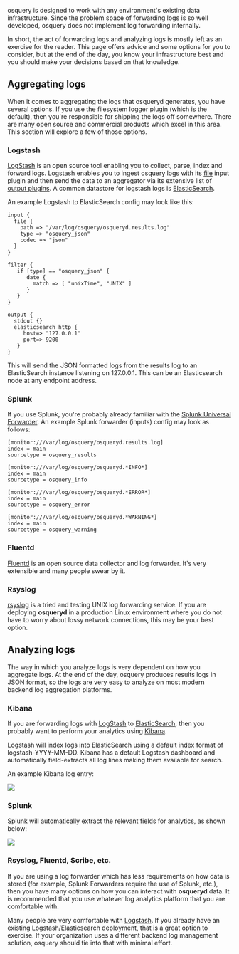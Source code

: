 osquery is designed to work with any environment's existing data infrastructure. Since the problem space of forwarding logs is so well developed, osquery does not implement log forwarding internally.

In short, the act of forwarding logs and analyzing logs is mostly left as an exercise for the reader. This page offers advice and some options for you to consider, but at the end of the day, you know your infrastructure best and you should make your decisions based on that knowledge.

## Aggregating logs

When it comes to aggregating the logs that osqueryd generates, you have several options. If you use the filesystem logger plugin (which is the default), then you're responsible for shipping the logs off somewhere. There are many open source and commercial products which excel in this area. This section will explore a few of those options.

### Logstash

[LogStash](http://www.elasticsearch.org/overview/logstash/) is an open source tool enabling you to collect, parse, index and forward logs. Logstash enables you to ingest osquery logs with its [file](http://logstash.net/docs/1.4.2/inputs/file) input plugin and then send the data to an aggregator via its extensive list of [output plugins](http://logstash.net/docs/1.4.2/). A common datastore for logstash logs is [ElasticSearch](http://www.elasticsearch.org/overview/elasticsearch/).

An example Logstash to ElasticSearch config may look like this:

```
input {
  file {
    path => "/var/log/osquery/osqueryd.results.log"
    type => "osquery_json"
    codec => "json"
  }
}

filter {
   if [type] == "osquery_json" {
      date {
        match => [ "unixTime", "UNIX" ]
      }
   }
}

output {
  stdout {}
  elasticsearch_http {
     host=> "127.0.0.1"
     port=> 9200
   }
}
```

This will send the JSON formatted logs from the results log to an ElasticSearch instance listening on 127.0.0.1. This can be an Elasticsearch node at any endpoint address.

### Splunk

If you use Splunk, you're probably already familiar with the [Splunk Universal Forwarder](http://docs.splunk.com/Splexicon:Universalforwarder). An example Splunk forwarder (inputs) config may look as follows:

```
[monitor:///var/log/osquery/osqueryd.results.log]
index = main
sourcetype = osquery_results

[monitor:///var/log/osquery/osqueryd.*INFO*]
index = main
sourcetype = osquery_info

[monitor:///var/log/osquery/osqueryd.*ERROR*]
index = main
sourcetype = osquery_error

[monitor:///var/log/osquery/osqueryd.*WARNING*]
index = main
sourcetype = osquery_warning
```

### Fluentd

[Fluentd](http://www.fluentd.org/) is an open source data collector and log forwarder. It's very extensible and many people swear by it.

### Rsyslog

[rsyslog](http://www.rsyslog.com/) is a tried and testing UNIX log forwarding service. If you are deploying **osqueryd** in a production Linux environment where you do not have to worry about lossy network connections, this may be your best option.

## Analyzing logs

The way in which you analyze logs is very dependent on how you aggregate logs. At the end of the day, osquery produces results logs in JSON format, so the logs are very easy to analyze on most modern backend log aggregation platforms.

### Kibana

If you are forwarding logs with [LogStash](http://www.elasticsearch.org/overview/logstash/) to [ElasticSearch](http://www.elasticsearch.org/overview/elasticsearch/), then you probably want to perform your analytics using [Kibana](http://www.elasticsearch.org/overview/kibana/).

Logstash will index logs into ElasticSearch using a default index format of logstash-YYYY-MM-DD. Kibana has a default Logstash dashboard and automatically field-extracts all log lines making them available for search.

An example Kibana log entry:

![](https://i.imgur.com/thivGYc.png)

### Splunk

Splunk will automatically extract the relevant fields for analytics, as shown below:

![](https://i.imgur.com/tWCPx51.png)

### Rsyslog, Fluentd, Scribe, etc.

If you are using a log forwarder which has less requirements on how data is stored (for example, Splunk Forwarders require the use of Splunk, etc.), then you have many options on how you can interact with **osqueryd** data. It is recommended that you use whatever log analytics platform that you are comfortable with.

Many people are very comfortable with [Logstash](http://logstash.net/). If you already have an existing Logstash/Elasticsearch deployment, that is a great option to exercise. If your organization uses a different backend log management solution, osquery should tie into that with minimal effort.
